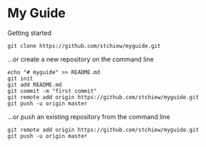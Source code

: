 # My Guide

Getting started
```
git clone https://github.com/stchiew/myguide.git
```
…or create a new repository on the command line
```
echo "# myguide" >> README.md
git init
git add README.md
git commit -m "first commit"
git remote add origin https://github.com/stchiew/myguide.git
git push -u origin master
```
…or push an existing repository from the command line
```
git remote add origin https://github.com/stchiew/myguide.git
git push -u origin master
```
